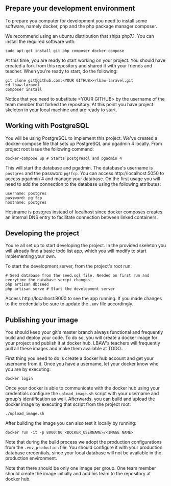 ## Prepare your development environment

To prepare you computer for development you need to install some software, namely docker, php and
the php package manager composer.

We recommend using an ubuntu distribution that ships php7.1. You can install the required software with:

    sudo apt-get install git php composer docker-compose

At this time, you are ready to start working on your project. You should have created a fork from
this repository and shared it with your friends and teacher. When you're ready to start, do the
following:

    git clone git@github.com:<YOUR GITHUB>>/lbaw-laravel.git
    cd lbaw-laravel
    composer install

Notice that you need to substitute \<YOUR GITHUB\> by the username of the team member that forked the
repository. At this point you have project skeleton in your local machine and are ready to start.

## Working with PostgreSQL

You will be using PostgreSQL to implement this project. We've created a docker-compose file that
sets up PostgreSQL and pgadmin 4 locally. From project root issue the following command:

    docker-compose up # Starts postgresql and pgadmin 4

This will start the database and pgadmin. The database's username is `postgres` and the password
`pg!fcp`. You can access http://localhost:5050 to access pgadmin 4 and manage your database. On the
first usage you will need to add the connection to the database using the following attributes:

    username: postgres
    password: pg!fcp
    hostname: postgres

Hostname is postgres instead of localhost since docker composes creates an internal DNS entry to
facilitate connection between linked containers.

## Developing the project

You're all set up to start developing the project. In the provided skeleton you will already find
a basic todo list app, which you will modify to start implementing your own.

To start the development server, from the project's root run:

    # Seed database from the seed.sql file. Needed on first run and everytime the database script changes.
    php artisan db:seed
    php artisan serve # Start the development server

Access http://localhost:8000 to see the app running. If you made changes to the credentials be sure
to update the `.env` file accordingly.

## Publishing your image

You should keep your git's master branch always functional and frequently build and deploy your
code. To do so, you will create a docker image for your project and publish it at docker hub. LBAW's
teachers will frequently pull all these images and make them available at TODO..

First thing you need to do is create a docker hub account and get your username from it. Once you
have a username, let your docker know who you are by executing:

    docker login

Once your docker is able to communicate with the docker hub using your credentials configure the
`upload_image.sh` script with your username and group's identification as well. Afterwards, you can
build and upload the docker image by executing that script from the project root:

    ./upload_image.sh

After building the image you can also test it locally by running:

    docker run -it -p 8000:80 <DOCKER_USERNAME>/<IMAGE NAME>

Note that during the build process we adopt the production configurations from the `.env_production`
file. You should configure it with your production database credentials, since your local database
will not be available in the production environment.

Note that there should be only one image per group. One team member should create the image
initially and add his team to the repository at docker hub.
